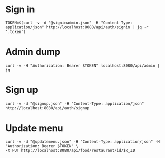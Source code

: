 # Sign in
```shell
TOKEN=$(curl -v -d "@signinadmin.json" -H "Content-Type: application/json" http://localhost:8080/api/auth/signin | jq -r '.token')
```

# Admin dump
```shell
curl -v -H "Authorization: Bearer $TOKEN" localhost:8080/api/admin | jq
```

# Sign up
```shell
curl -v -d "@signup.json" -H "Content-Type: application/json" http://localhost:8080/api/auth/signup
```

# Update menu
```shell
curl -v -d "@updatemenu.json" -H "Content-Type: application/json" -H "Authorization: Bearer $TOKEN" \
-X PUT http://localhost:8080/api/food/restaurant/id/$R_ID
```
